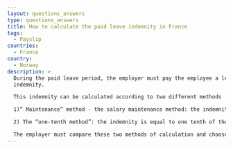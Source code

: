 ```yaml
---
layout: questions_answers
type: questions_answers
title: How to calculate the paid leave indemnity in France
tags:
  - Payslip
countries:
  - France
country:
  - Norway
description: >
  During the paid leave period, the employer must pay the employee a leave
  indemnity.

  This indemnity can be calculated according to two different methods

  1)” Maintenance” method - the salary maintenance method: the indemnity is equal to the amount of remuneration that would have been received during the period of leave if the employee had continued to work;

  2) The “one-tenth method”: the indemnity is equal to one tenth of the total gross remuneration received by the employee during the reference period.

  The employer must compare these two methods of calculation and choose the most advantageous amount for the employee.
---
```

